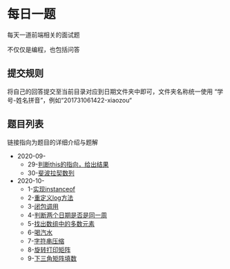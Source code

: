 # 每日一题

每天一道前端相关的面试题

不仅仅是编程，也包括问答

## 提交规则
将自己的回答提交至当前目录对应到日期文件夹中即可，文件夹名称统一使用 “学号-姓名拼音”，例如“201731061422-xiaozou“

## 题目列表
链接指向为题目的详细介绍与题解
* 2020-09-
  * 29-[判断this的指向，给出结果](./2020/9/2020-09-29/README.md)
  * 30-[斐波拉契数列](./2020/9/2020-09-30/README.md)
* 2020-10-
  * 1-[实现instanceof](./2020/10/2020-10-01/README.md)
  * 2-[重定义log方法](./2020/10/2020-10-02/README.md)
  * 3-[闭包调用](./2020/10/2020-10-03/README.md)
  * 4-[判断两个日期是否是同一周](./2020/10/2020-10-04/README.md)
  * 5-[找出数组中的多数元素](./2020/10/2020-10-05/README.md)
  * 6-[喝汽水](./2020/10/2020-10-06/README.md)
  * 7-[字符串压缩](./2020/10/2020-10-07/README.md)
  * 8-[旋转打印矩阵](./2020/10/2020-10-08/README.md)
  * 9-[下三角矩阵填数](./2020/10/2020-10-09/README.md)